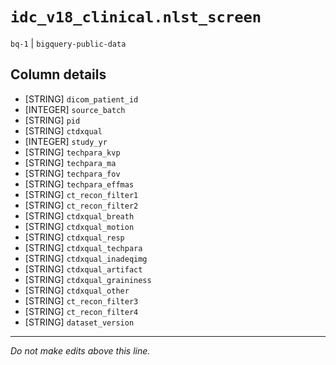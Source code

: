 # `idc_v18_clinical.nlst_screen`
`bq-1` | `bigquery-public-data`

## Column details
* [STRING]    `dicom_patient_id`
* [INTEGER]   `source_batch`
* [STRING]    `pid`
* [STRING]    `ctdxqual`
* [INTEGER]   `study_yr`
* [STRING]    `techpara_kvp`
* [STRING]    `techpara_ma`
* [STRING]    `techpara_fov`
* [STRING]    `techpara_effmas`
* [STRING]    `ct_recon_filter1`
* [STRING]    `ct_recon_filter2`
* [STRING]    `ctdxqual_breath`
* [STRING]    `ctdxqual_motion`
* [STRING]    `ctdxqual_resp`
* [STRING]    `ctdxqual_techpara`
* [STRING]    `ctdxqual_inadeqimg`
* [STRING]    `ctdxqual_artifact`
* [STRING]    `ctdxqual_graininess`
* [STRING]    `ctdxqual_other`
* [STRING]    `ct_recon_filter3`
* [STRING]    `ct_recon_filter4`
* [STRING]    `dataset_version`

-------------------------------------------------------------------------------
*Do not make edits above this line.*
